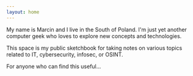 ```yaml
---
layout: home
---
```

<!--# About-->
My name is Marcin and I live in the South of Poland. I'm just yet another computer geek who loves to explore new concepts and technologies. 

This space is my public sketchbook for taking notes on various topics related to IT, cybersecurity, infosec, or OSINT. 

For anyone who can find this useful...
